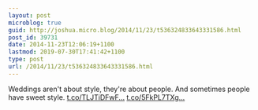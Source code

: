 ```yaml
---
layout: post
microblog: true
guid: http://joshua.micro.blog/2014/11/23/t536324833643331586.html
post_id: 39731
date: 2014-11-23T12:06:19+1100
lastmod: 2019-07-30T17:41:42+1100
type: post
url: /2014/11/23/t536324833643331586.html
---
```

Weddings aren't about style, they're about people. And sometimes people have sweet style. [t.co/TLJTiDFwF...](http://t.co/TLJTiDFwFd) [t.co/5FkPL7TXg...](http://t.co/5FkPL7TXgT)
